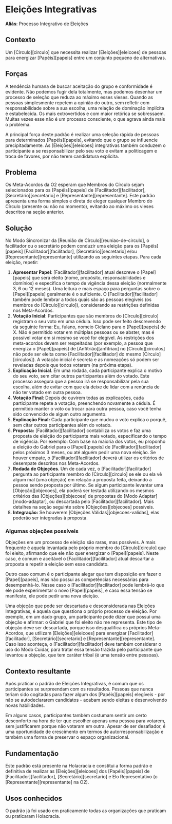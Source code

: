 # Eleições Integrativas

**Aliás**: Processo Integrativo de Eleições

## Contexto

Um [Círculo][circulo] que necessita realizar [Eleições][eleicoes] de pessoas para energizar [Papéis][papeis] entre um conjunto pequeno de alternativas.

## Forças

A tendência humana de buscar aceitação do grupo e conformidade é evidente. Não podemos fugir dela totalmente, mas podemos desenhar um processo de seleção que reduza ao máximo esses vieses. Quando as pessoas simplesmente repetem a opinião do outro, sem refletir com responsabilidade sobre a sua escolha, uma relação de dominação implícita é estabelecida. Os mais extrovertidos e com maior retórica se sobressaem. Muitas vezes esse não é um processo consciente, o que agrava ainda mais o problema.

A principal força deste padrão é realizar uma seleção rápida de pessoas para determinados [Papéis][papeis], evitando que o grupo se influencie precipitadamente. As [Eleições][eleicoes] integrativas também conduzem o participante a se responsabilizar pelo seu voto e evitam a politicagem e troca de favores, por não terem candidatura explícita.

## Problema

Os Meta-Acordos da O2 esperam que Membros do Círculo sejam selecionados para os [Papéis][papeis] de [Facilitador][facilitador], [Secretário][secretario] e [Representante][representante]. Este padrão apresenta uma forma simples e direta de eleger qualquer Membro do Círculo \(presente ou não no momento\), evitando ao máximo os vieses descritos na seção anterior.

## Solução

No Modo Sincronizar da [Reunião de Círculo][reuniao-de-circulo], o facilitador ou o secretário podem conduzir uma eleição para os [Papéis][papeis] [Facilitador][facilitador], [Secretário][secretario] e/ou [Representante][representante] utilizando as seguintes etapas. Para cada eleição, repetir:

1. **Apresentar Papel**: [Facilitador][facilitador] atual descreve o [Papel][papeis] que será eleito \(nome, propósito, responsabilidades e domínios\) e especifica o tempo de vigência dessa eleição \(normalmente 3, 6 ou 12 meses\). Uma leitura e mais espaço para perguntas sobre o [Papel][papeis] geralmente é o suficiente. O [Facilitador][facilitador] também pode lembrar a todos quais são as pessoas elegíveis \(os membros do [Círculo][circulo]\), considerando as restrições definidas nos Meta-Acordos.
2. **Votação Inicial**: Participantes que são membros do [Círculo][circulo] registram o seu voto em uma cédula. Isso pode ser feito descrevendo da seguinte forma: Eu, fulano, nomeio Ciclano para o [Papel][papeis] de X. Não é permitido votar em múltiplas pessoas ou se abster, mas é possível votar em si mesmo se você for elegível. As restrições dos meta-acordos devem ser respeitadas \(por exemplo, a pessoa que energiza o [Papel][papeis] de [Anfitrião][anfitriao] no [Círculo][circulos] não pode ser eleita como [Facilitador][facilitador] do mesmo [Círculo][circulos]\). A votação inicial é secreta e as nomeações só podem ser reveladas depois que todos votarem \(na próxima etapa\).
3. **Explicação Inicial**. Em uma rodada, cada participante explica o motivo do seu voto, sem citar outros participantes além do votado. Este processo assegura que a pessoa irá se responsabilizar pela sua escolha, além de evitar com que ela deixe de lidar com a renúncia de não ter votado em outra pessoa.
4. **Votação Final**: Depois de ouvirem todas as explicações, cada participante repete a votação, preenchendo novamente a cédula. É permitido manter o voto ou trocar para outra pessoa, caso você tenha sido convencido de algum outro argumento.
5. **Explicação Final:** Cada participante que mudou o voto explica o porquê, sem citar outros participantes além do votado.
6. **Proposta:** [Facilitador][facilitador] contabiliza os votos e faz uma proposta de eleição do participante mais votado, especificando o tempo de vigência. Por exemplo: Com base na maioria dos votos, eu proponho a eleição do Gabriel para o [Papel][papeis] de [Facilitador][facilitador] pelos próximos 3 meses, ou até alguém pedir uma nova eleição. Se houver empate, o [Facilitador][facilitador] deverá utilizar os critérios de desempate descritos nos Meta-Acordos.
7. **Rodada de Objeções**. Um de cada vez, o [Facilitador][facilitador] pergunta ao participante membro do [Círculo][circulo] se ele ou ela vê algum mal \(uma objeção\) em relação a proposta feita, deixando a pessoa sendo proposta por último. Se algum participante levantar uma [Objeção][objecoes], ela poderá ser testada utilizando os mesmos critérios das [Objeções][objecoes] de propostas do [Modo Adaptar][modo-adaptar], ou descartada pelo [Facilitador][facilitador]. Mais detalhes na seção seguinte sobre [Objeções][objecoes] possíveis.
7. **Integração:** Se houverem [Objeções Válidas][objecoes-validas], elas poderão ser integradas à proposta.

### Algumas objeções possíveis

Objeções em um processo de eleição são raras, mas possíveis. A mais frequente é aquela levantada pelo próprio membro do [Círculo][circulo] que foi eleito, afirmando que ele não quer energizar o [Papel][papeis]. Neste caso, é comum e aceitável o [Facilitador][facilitador] atual descartar a proposta e repetir a eleição sem esse candidato.

Outro caso comum é o participante alegar que tem disposição em fazer o [Papel][papeis], mas não possui as competências necessárias para desempenhá-lo. Nesse caso o [Facilitador][facilitador] pode lembrá-lo que ele pode experimentar o novo [Papel][papeis], e caso essa tensão se manifeste, ele pode pedir uma nova eleição.

Uma objeção que pode ser descartada e desconsiderada nas Eleições Integrativas, é aquela que questiona o próprio processo de eleição. Por exemplo, em um dado grupo, um participante pode dizer que possui uma objeção e afirmar: o Gabriel que foi eleito não me representa. Este tipo de objeção deve ser descartada, porque isso desqualifica os próprios Meta-Acordos, que utilizam [Eleições][eleicoes] para energizar [Facilitador][facilitador], [Secretário][secretario] e [Representante][representante]. Caso isso aconteça, o [Facilitador][facilitador] deve também considerar o uso do Modo Cuidar, para tratar essa tensão trazida pelo participante que levantou a objeção, que tem caráter tribal \(é uma tensão entre pessoas\).

## Contexto resultante

Após praticar o padrão de Eleições Integrativas, é comum que os participantes se surpreendam com os resultados. Pessoas que nunca teriam sido cogitadas para fazer algum dos [Papéis][papeis] elegíveis - por não se autodeclararem candidatos - acabam sendo eleitas e desenvolvendo novas habilidades.

Em alguns casos, participantes também costumam sentir um certo desconforto na hora de ter que escolher apenas uma pessoa para votarem, sem justificarem porque não votaram em outra. Apesar de ser desafiador, é uma oportunidade de crescimento em termos de autorresponsabilização e também uma forma de preservar o espaço organizacional.

## Fundamentação

Este padrão está presente na Holacracia e constitui a forma padrão e definitiva de realizar as [Eleições][eleicoes] dos [Papéis][papeis] de [Facilitador][facilitador], [Secretário][secretario] e Elo Representativo (o [Representante][representante] na O2).

## Usos conhecidos

O padrão já foi usado em praticamente todas as organizações que praticam ou praticaram Holacracia.
